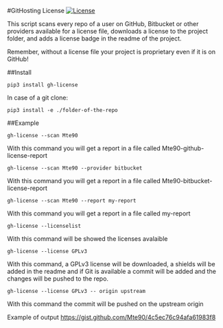 #GitHosting License
[![License](https://img.shields.io/badge/License-GPL%20v3-blue.svg)](http://www.gnu.org/licenses/gpl-3.0)   

This script scans every repo of a user on GitHub, Bitbucket or other providers available for a license file, downloads a license to the project folder, and adds a license badge in the readme of the project.

Remember, without a license file your project is proprietary even if it is on GitHub!


##Install

```
pip3 install gh-license
```

In case of a git clone:
```
pip3 install -e ./folder-of-the-repo
```


##Example

    gh-license --scan Mte90
    
With this command you will get a report in a file called Mte90-github-license-report
    
    gh-license --scan Mte90 --provider bitbucket

With this command you will get a report in a file called Mte90-bitbucket-license-report

    gh-license --scan Mte90 --report my-report

With this command you will get a report in a file called my-report

    gh-license --licenselist
    
With this command will be showed the licenses avalaible

    gh-license --license GPLv3

With this command, a GPLv3 license will be downloaded, a shields will be added in the readme and if Git is available a commit will be added and the changes will be pushed to the repo.

    gh-license --license GPLv3 -- origin upstream
    
With this command the commit will be pushed on the upstream origin
    
Example of output https://gist.github.com/Mte90/4c5ec76c94afa61983f8
